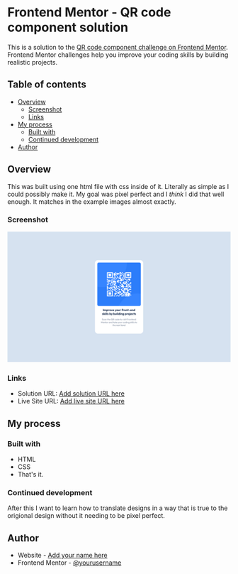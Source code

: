 # Frontend Mentor - QR code component solution

This is a solution to the [QR code component challenge on Frontend Mentor](https://www.frontendmentor.io/challenges/qr-code-component-iux_sIO_H). Frontend Mentor challenges help you improve your coding skills by building realistic projects. 

## Table of contents

- [Overview](#overview)
  - [Screenshot](#screenshot)
  - [Links](#links)
- [My process](#my-process)
  - [Built with](#built-with)
  - [Continued development](#continued-development)
- [Author](#author)

## Overview

This was built using one html file with css inside of it. Literally as simple as I could possibly make it.
My goal was pixel perfect and I *think* I did that well enough. It matches in the example images almost exactly.

### Screenshot

![](design/screenshot.png)

### Links

- Solution URL: [Add solution URL here](https://github.com/FranklinsHand/qr-code-component-main)
- Live Site URL: [Add live site URL here](https://dynamic-sfogliatella-ca850a.netlify.app/)

## My process

### Built with

 - HTML
 - CSS
 - That's it.

### Continued development

After this I want to learn how to translate designs in a way that is true to the origional design without it needing to be pixel perfect.

## Author

- Website - [Add your name here](https://jalex.space)
- Frontend Mentor - [@yourusername](https://www.frontendmentor.io/profile/FranklinsHand)
